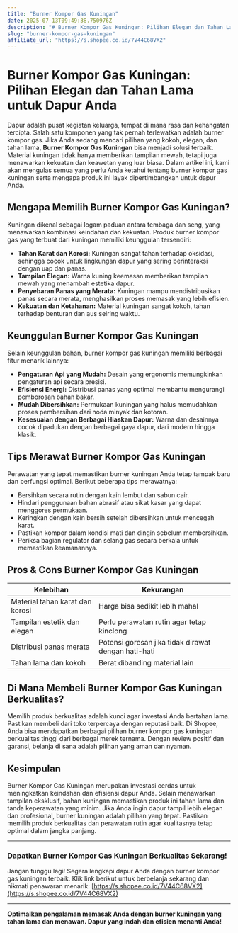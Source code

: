 ```yaml
---
title: "Burner Kompor Gas Kuningan"
date: 2025-07-13T09:49:38.750976Z
description: "# Burner Kompor Gas Kuningan: Pilihan Elegan dan Tahan Lama untuk Dapur Anda..."
slug: "burner-kompor-gas-kuningan"
affiliate_url: "https://s.shopee.co.id/7V44C68VX2"
---
```

# Burner Kompor Gas Kuningan: Pilihan Elegan dan Tahan Lama untuk Dapur Anda

Dapur adalah pusat kegiatan keluarga, tempat di mana rasa dan kehangatan tercipta. Salah satu komponen yang tak pernah terlewatkan adalah burner kompor gas. Jika Anda sedang mencari pilihan yang kokoh, elegan, dan tahan lama, **Burner Kompor Gas Kuningan** bisa menjadi solusi terbaik. Material kuningan tidak hanya memberikan tampilan mewah, tetapi juga menawarkan kekuatan dan keawetan yang luar biasa. Dalam artikel ini, kami akan mengulas semua yang perlu Anda ketahui tentang burner kompor gas kuningan serta mengapa produk ini layak dipertimbangkan untuk dapur Anda.

## Mengapa Memilih Burner Kompor Gas Kuningan?

Kuningan dikenal sebagai logam paduan antara tembaga dan seng, yang menawarkan kombinasi keindahan dan kekuatan. Produk burner kompor gas yang terbuat dari kuningan memiliki keunggulan tersendiri:

- **Tahan Karat dan Korosi:** Kuningan sangat tahan terhadap oksidasi, sehingga cocok untuk lingkungan dapur yang sering berinteraksi dengan uap dan panas.
- **Tampilan Elegan:** Warna kuning keemasan memberikan tampilan mewah yang menambah estetika dapur.
- **Penyebaran Panas yang Merata:** Kuningan mampu mendistribusikan panas secara merata, menghasilkan proses memasak yang lebih efisien.
- **Kekuatan dan Ketahanan:** Material kuningan sangat kokoh, tahan terhadap benturan dan aus seiring waktu.

## Keunggulan Burner Kompor Gas Kuningan

Selain keunggulan bahan, burner kompor gas kuningan memiliki berbagai fitur menarik lainnya:

- **Pengaturan Api yang Mudah:** Desain yang ergonomis memungkinkan pengaturan api secara presisi.
- **Efisiensi Energi:** Distribusi panas yang optimal membantu mengurangi pemborosan bahan bakar.
- **Mudah Dibersihkan:** Permukaan kuningan yang halus memudahkan proses pembersihan dari noda minyak dan kotoran.
- **Kesesuaian dengan Berbagai Hiaskan Dapur:** Warna dan desainnya cocok dipadukan dengan berbagai gaya dapur, dari modern hingga klasik.

## Tips Merawat Burner Kompor Gas Kuningan

Perawatan yang tepat memastikan burner kuningan Anda tetap tampak baru dan berfungsi optimal. Berikut beberapa tips merawatnya:

- Bersihkan secara rutin dengan kain lembut dan sabun cair.
- Hindari penggunaan bahan abrasif atau sikat kasar yang dapat menggores permukaan.
- Keringkan dengan kain bersih setelah dibersihkan untuk mencegah karat.
- Pastikan kompor dalam kondisi mati dan dingin sebelum membersihkan.
- Periksa bagian regulator dan selang gas secara berkala untuk memastikan keamanannya.

## Pros & Cons Burner Kompor Gas Kuningan

| Kelebihan                          | Kekurangan                          |
|-----------------------------------|------------------------------------|
| Material tahan karat dan korosi | Harga bisa sedikit lebih mahal   |
| Tampilan estetik dan elegan      | Perlu perawatan rutin agar tetap kinclong |
| Distribusi panas merata          | Potensi goresan jika tidak dirawat dengan hati-hati |
| Tahan lama dan kokoh             | Berat dibanding material lain     |

## Di Mana Membeli Burner Kompor Gas Kuningan Berkualitas?

Memilih produk berkualitas adalah kunci agar investasi Anda bertahan lama. Pastikan membeli dari toko terpercaya dengan reputasi baik. Di Shopee, Anda bisa mendapatkan berbagai pilihan burner kompor gas kuningan berkualitas tinggi dari berbagai merek ternama. Dengan review positif dan garansi, belanja di sana adalah pilihan yang aman dan nyaman.

## Kesimpulan

Burner Kompor Gas Kuningan merupakan investasi cerdas untuk meningkatkan keindahan dan efisiensi dapur Anda. Selain menawarkan tampilan eksklusif, bahan kuningan memastikan produk ini tahan lama dan tanda keperawatan yang minim. Jika Anda ingin dapur tampil lebih elegan dan profesional, burner kuningan adalah pilihan yang tepat. Pastikan memilih produk berkualitas dan perawatan rutin agar kualitasnya tetap optimal dalam jangka panjang.

---

### Dapatkan Burner Kompor Gas Kuningan Berkualitas Sekarang!

Jangan tunggu lagi! Segera lengkapi dapur Anda dengan burner kompor gas kuningan terbaik. Klik link berikut untuk berbelanja sekarang dan nikmati penawaran menarik: [https://s.shopee.co.id/7V44C68VX2](https://s.shopee.co.id/7V44C68VX2)

---

**Optimalkan pengalaman memasak Anda dengan burner kuningan yang tahan lama dan menawan. Dapur yang indah dan efisien menanti Anda!**